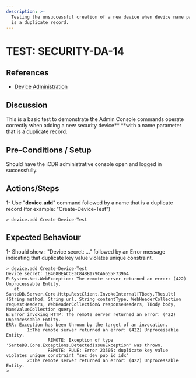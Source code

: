 ```yaml
---
description: >-
  Testing the unsuccessful creation of a new device when device name parameter
  is a duplicate record.
---
```


# TEST: SECURITY-DA-14

## References

* [Device Administration](../../../../../../operations/system-administration/host-administration/santedb-icdr-admin-console/untitled.md)

## Discussion

This is a basic test to demonstrate the Admin Console commands operate correctly when adding a new security device** **with a name parameter that is a duplicate record.

## Pre-Conditions / Setup

Should have the iCDR administrative console open and logged in successfully.

## Actions/Steps

1- Use "**device.add**" command followed by a name that is a duplicate record (for example: "Create-Device-Test")

```
> device.add Create-Device-Test
```

## Expected Behaviour

1- Should show : "Device secret: ..." followed by an Error message indicating that duplicate key value violates unique constraint.

```
> device.add Create-Device-Test
Device secret: 1B408BEACCE3C848B179CA6655F73964
E:System.Net.WebException: The remote server returned an error: (422) Unprocessable Entity.
   at SanteDB.Server.Core.Http.RestClient.InvokeInternal[TBody,TResult](String method, String url, String contentType, WebHeaderCollection requestHeaders, WebHeaderCollection& responseHeaders, TBody body, NameValueCollection query)
E:Error invoking HTTP: The remote server returned an error: (422) Unprocessable Entity.
ERR: Exception has been thrown by the target of an invocation.
        1:The remote server returned an error: (422) Unprocessable Entity.
                REMOTE: Exception of type 'SanteDB.Core.Exceptions.DetectedIssueException' was thrown.
                REMOTE: RULE: Error 23505: duplicate key value violates unique constraint "sec_dev_pub_id_idx"
        2:The remote server returned an error: (422) Unprocessable Entity.
>
```
